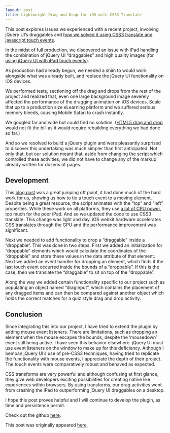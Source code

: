 ```yaml
---
layout: post
title: Lightweight Drag and Drop for iOS with CSS3 Translate
---
```


This post explores issues we experienced with a recent project, involving jQuery UI’s draggables and [how we solved it using CSS3 translate and javascript touch events](https://github.com/gbrassey/iDraggable "iDraggable").

In the midst of full production, we discovered an issue with iPad handling the combination of jQuery UI “draggables” and high quality images (for [using jQuery UI with iPad touch events](http://touchpunch.furf.com/ "Touch Punch")).

As production had already begun, we needed a shim to would work alongside what was already built, and replace the jQuery UI functionality on iOS devices.

We performed tests, sectioning off the drag and drops from the rest of the project and realized that, even one large background image severely affected the performance of the dragging animation on iOS devices. Scale that up to a production size eLearning platform and we suffered serious memory bleeds, causing Mobile Safari to crash instantly.

We googled far and wide but could find no solution. ([HTML5 drag and drop](https://developer.mozilla.org/en-US/docs/DragDrop/Drag_and_Drop "HTML5 Drag and Drop") would not fit the bill as it would require rebuilding everything we had done so far.)

And so we resolved to build a jQuery plugin and were pleasantly surprised to discover this undertaking was much simpler than first anticipated. Not only that, but our solution meant that, aside from changing the script which controlled these activities, we did not have to change any of the markup already written for dozens of pages.

## Development
This [blog post](http://popdevelop.com/2010/08/touching-the-web/ "Touching The Web") was a great jumping off point, it had done much of the hard work for us, showing us how to tie a touch event to a moving element. Despite being a great resource, the script animates with the “top” and “left” properties. While these work on all platforms, they use [a lot of CPU power](http://www.paulirish.com/2012/why-moving-elements-with-translate-is-better-than-posabs-topleft/ "Why Moving Elements With Translate() Is Better Than Pos:abs Top/left"), too much for the poor iPad. And so we updated the code to use CSS3 translate. This change was light and day. iOS webkit hardware accelerates CSS translates through the GPU and the performance improvement was significant.

Next we needed to add functionality to drop a “draggable” inside a “droppable”. This was done in two steps. First we added an initialization for “droppable” elements which would calculate the coordinates of the “droppable” and store these values in the data attribute of that element. Next we added an event handler for dropping an element, which finds if the last touch event occurred inside the bounds of a “droppable”. If this is the case, then we translate the “draggable” to sit on top of the “droppable”.

Along the way we added certain functionality specific to our project such as populating an object named “dragInput”, which contains the placement of any dragged items and can then be compared against another object which holds the correct matches for a quiz style drag and drop activity.

## Conclusion
Since integrating this into our project, I have tried to extend the plugin by adding mouse event listeners. There are limitations, such as dropping an element when the mouse escapes the bounds, despite the ‘mousedown’ event still being active. I have seen this behavior elsewhere. jQuery UI must use event listeners on the window to make up for this deficiency. Although I bemoan jQuery UI’s use of pre-CSS3 techniques, having tried to replicate the functionality with mouse events, I appreciate the depth of their project. The touch events were comparatively robust and behaved as expected.

CSS transforms are very powerful and although confusing at first glance, they give web developers exciting possibilities for creating native like experiences within browsers. By using transforms, our drag activities went from crashing the iPad to outperforming jQuery UI draggables on a desktop.

I hope this post proves helpful and I will continue to develop the plugin, as time and persistence permit.

Check out the github [here](http://github.com/gbrassey/iDraggable "iDraggable").

This post was originally appeared [here](http://www.themechanism.com/voice/2014/04/18/lightweight-drag-and-drop-for-ios-with-css3-translate/ "What The L!").